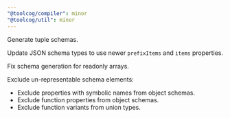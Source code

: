 ```yaml
---
"@toolcog/compiler": minor
"@toolcog/util": minor
---
```


Generate tuple schemas.

Update JSON schema types to use newer `prefixItems` and `items` properties.

Fix schema generation for readonly arrays.

Exclude un-representable schema elements:
- Exclude properties with symbolic names from object schemas.
- Exclude function properties from object schemas.
- Exclude function variants from union types.
